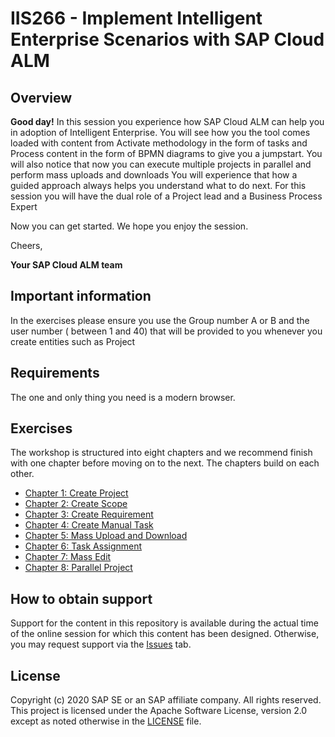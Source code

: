 # IIS266 - Implement Intelligent Enterprise Scenarios with SAP Cloud ALM

## Overview

**Good day!**
In this session you experience how SAP Cloud ALM can help you in adoption of Intelligent Enterprise. You will see how you the tool comes loaded with content from Activate methodology in the form of tasks and Process content in the form of BPMN diagrams to give you a jumpstart. 
You will also notice that now you can execute multiple projects in parallel and perform mass uploads and downloads
You will experience that how a guided approach always helps you understand what to do next.
For this session you will have the dual role of a Project lead and a Business Process Expert

Now you can get started. We hope you enjoy the session.

​Cheers, 

**Your SAP Cloud ALM team**

## Important information
In the exercises please ensure you use the Group number A or B and the user number ( between 1 and 40) that will be provided to you whenever you create entities such as Project


## Requirements

The one and only thing you need is a modern browser.

## Exercises

The workshop is structured into eight chapters and we recommend finish with one chapter before moving on to the next. The chapters build on each other.

- [Chapter 1: Create Project](exercises/Chapter1/Markdown.md)
- [Chapter 2: Create Scope](exercises/Chapter2/Markdown.md)
- [Chapter 3: Create Requirement](exercises/Chapter3/Markdown.md)
- [Chapter 4: Create Manual Task](exercises/Chapter4/Markdown.md)
- [Chapter 5: Mass Upload and Download](exercises/Chapter5/Markdown.md)
- [Chapter 6: Task Assignment](exercises/Chapter6/Markdown.md)
- [Chapter 7: Mass Edit](exercises/Chapter7/Markdown.md)
- [Chapter 8: Parallel Project](exercises/Chapter8/Markdown.md)
 

## How to obtain support

Support for the content in this repository is available during the actual time of the online session for which this content has been designed. Otherwise, you may request support via the [Issues](../../issues) tab.

## License
Copyright (c) 2020 SAP SE or an SAP affiliate company. All rights reserved. This project is licensed under the Apache Software License, version 2.0 except as noted otherwise in the [LICENSE](LICENSES/Apache-2.0.txt) file.
